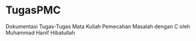 # TugasPMC
Dokumentasi Tugas-Tugas Mata Kuliah Pemecahan Masalah dengan C oleh Muhammad Hanif Hibatullah
